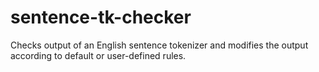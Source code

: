 # sentence-tk-checker
Checks output of an English sentence tokenizer and modifies the output according to default or user-defined rules.
